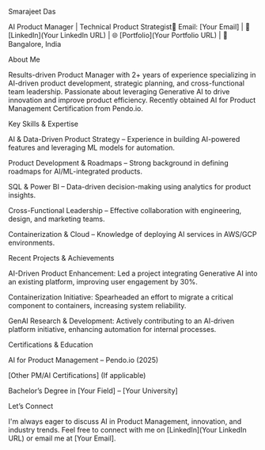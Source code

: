 Smarajeet Das

AI Product Manager | Technical Product Strategist📧 Email: [Your Email] | 🔗 [LinkedIn](Your LinkedIn URL) | 🌐 [Portfolio](Your Portfolio URL) | 📍 Bangalore, India

About Me

Results-driven Product Manager with 2+ years of experience specializing in AI-driven product development, strategic planning, and cross-functional team leadership. Passionate about leveraging Generative AI to drive innovation and improve product efficiency. Recently obtained AI for Product Management Certification from Pendo.io.

Key Skills & Expertise

AI & Data-Driven Product Strategy – Experience in building AI-powered features and leveraging ML models for automation.

Product Development & Roadmaps – Strong background in defining roadmaps for AI/ML-integrated products.

SQL & Power BI – Data-driven decision-making using analytics for product insights.

Cross-Functional Leadership – Effective collaboration with engineering, design, and marketing teams.

Containerization & Cloud – Knowledge of deploying AI services in AWS/GCP environments.

Recent Projects & Achievements

AI-Driven Product Enhancement: Led a project integrating Generative AI into an existing platform, improving user engagement by 30%.

Containerization Initiative: Spearheaded an effort to migrate a critical component to containers, increasing system reliability.

GenAI Research & Development: Actively contributing to an AI-driven platform initiative, enhancing automation for internal processes.

Certifications & Education

AI for Product Management – Pendo.io (2025)

[Other PM/AI Certifications] (If applicable)

Bachelor’s Degree in [Your Field] – [Your University]

Let’s Connect

I'm always eager to discuss AI in Product Management, innovation, and industry trends. Feel free to connect with me on [LinkedIn](Your LinkedIn URL) or email me at [Your Email].
